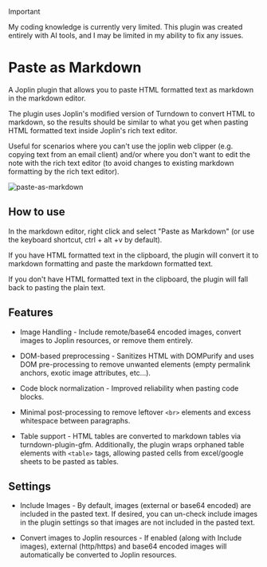 > [!important]
> My coding knowledge is currently very limited. This plugin was created entirely with AI tools, and I may be limited in my ability to fix any issues.

# Paste as Markdown

A Joplin plugin that allows you to paste HTML formatted text as markdown in the markdown editor.

The plugin uses Joplin's modified version of Turndown to convert HTML to markdown, so the results should be similar to what you get when pasting HTML formatted text inside Joplin's rich text editor.

Useful for scenarios where you can't use the joplin web clipper (e.g. copying text from an email client) and/or where you don't want to edit the note with the rich text editor (to avoid changes to existing markdown formatting by the rich text editor).

![paste-as-markdown](https://github.com/user-attachments/assets/93772e33-6717-42c7-8430-5760b278dc71)

## How to use

In the markdown editor, right click and select "Paste as Markdown" (or use the keyboard shortcut, ctrl + alt +v by default).

If you have HTML formatted text in the clipboard, the plugin will convert it to markdown formatting and paste the markdown formatted text.

If you don't have HTML formatted text in the clipboard, the plugin will fall back to pasting the plain text.

## Features

- Image Handling - Include remote/base64 encoded images, convert images to Joplin resources, or remove them entirely.

- DOM-based preprocessing - Sanitizes HTML with DOMPurify and uses DOM pre-processing to remove unwanted elements (empty permalink anchors, exotic image attributes, etc...).

- Code block normalization - Improved reliability when pasting code blocks.

- Minimal post-processing to remove leftover `<br>` elements and excess whitespace between paragraphs.

- Table support - HTML tables are converted to markdown tables via turndown-plugin-gfm. Additionally, the plugin wraps orphaned table elements with `<table>` tags, allowing pasted cells from excel/google sheets to be pasted as tables.

## Settings

- Include Images - By default, images (external or base64 encoded) are included in the pasted text. If desired, you can un-check include images in the plugin settings so that images are not included in the pasted text.

- Convert images to Joplin resources - If enabled (along with Include images), external (http/https) and base64 encoded images will automatically be converted to Joplin resources.

